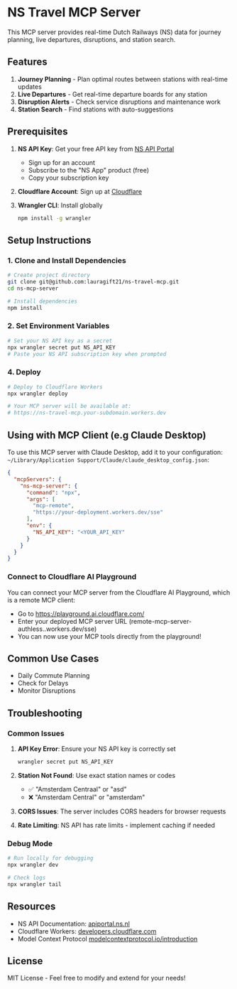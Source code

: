 # NS Travel MCP Server 

This MCP server provides real-time Dutch Railways (NS) data for journey planning, live departures, disruptions, and station search.

## Features

1. **Journey Planning** - Plan optimal routes between stations with real-time updates
2. **Live Departures** - Get real-time departure boards for any station  
3. **Disruption Alerts** - Check service disruptions and maintenance work
4. **Station Search** - Find stations with auto-suggestions

## Prerequisites

1. **NS API Key**: Get your free API key from [NS API Portal](https://apiportal.ns.nl/)
   - Sign up for an account
   - Subscribe to the "NS App" product (free)
   - Copy your subscription key

2. **Cloudflare Account**: Sign up at [Cloudflare](https://cloudflare.com)

3. **Wrangler CLI**: Install globally
   ```bash
   npm install -g wrangler
   ```

## Setup Instructions

### 1. Clone and Install Dependencies

```bash
# Create project directory
git clone git@github.com:lauragift21/ns-travel-mcp.git
cd ns-mcp-server

# Install dependencies
npm install
```

### 2. Set Environment Variables

```bash
# Set your NS API key as a secret
npx wrangler secret put NS_API_KEY
# Paste your NS API subscription key when prompted
```

### 4. Deploy

```bash
# Deploy to Cloudflare Workers
npx wrangler deploy

# Your MCP server will be available at:
# https://ns-travel-mcp.your-subdomain.workers.dev
```

## Using with MCP Client (e.g Claude Desktop)

To use this MCP server with Claude Desktop, add it to your configuration:  `~/Library/Application Support/Claude/claude_desktop_config.json`:

```json
{
  "mcpServers": {
    "ns-mcp-server": {
      "command": "npx",
      "args": [
        "mcp-remote",
        "https://your-deployment.workers.dev/sse"
      ],
      "env": {
        "NS_API_KEY": "<YOUR_API_KEY"
      }
    }
  }
}
```

### Connect to Cloudflare AI Playground

You can connect your MCP server from the Cloudflare AI Playground, which is a remote MCP client:

- Go to https://playground.ai.cloudflare.com/
- Enter your deployed MCP server URL (remote-mcp-server-authless.<your-account>.workers.dev/sse)
- You can now use your MCP tools directly from the playground!


## Common Use Cases

- Daily Commute Planning
- Check for Delays
- Monitor Disruptions

## Troubleshooting

### Common Issues

1. **API Key Error**: Ensure your NS API key is correctly set
   ```bash
   wrangler secret put NS_API_KEY
   ```

2. **Station Not Found**: Use exact station names or codes
   - ✅ "Amsterdam Centraal" or "asd"
   - ❌ "Amsterdam Central" or "amsterdam"

3. **CORS Issues**: The server includes CORS headers for browser requests

4. **Rate Limiting**: NS API has rate limits - implement caching if needed

### Debug Mode
```bash
# Run locally for debugging
npx wrangler dev

# Check logs
npx wrangler tail
```

## Resources

- NS API Documentation: [apiportal.ns.nl](https://apiportal.ns.nl)
- Cloudflare Workers: [developers.cloudflare.com](https://developers.cloudflare.com)
- Model Context Protocol [modelcontextprotocol.io/introduction](https://modelcontextprotocol.io/introduction)

## License

MIT License - Feel free to modify and extend for your needs!
